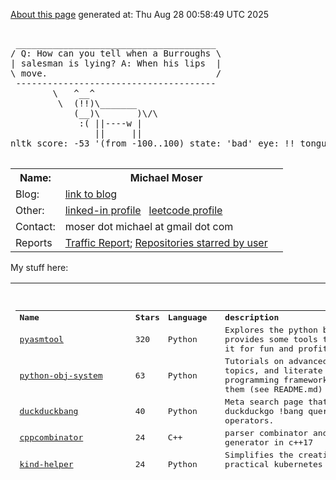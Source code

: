 [About this page](https://github.com/MoserMichael/MoserMichael/blob/master/ABOUT.md) generated at: 
Thu Aug 28 00:58:49 UTC 2025

<pre>

 ______________________________________
/ Q: How can you tell when a Burroughs \
| salesman is lying? A: When his lips  |
\ move.                                /
 --------------------------------------
        \   ^__^
         \  (!!)\_______
            (__)\       )\/\
             :( ||----w |
                ||     ||
nltk score: -53 '(from -100..100) state: 'bad' eye: !! tongue: :(

</pre>

<table width ="100%">
<tr>
    <th>
        Name:       
    </th>
    <th>
        Michael Moser
    </th>
</tr>
<tr>
    <td>
        Blog:       
    </td>
    <td>
        <a href="https://github.com/MoserMichael/my-notes/blob/master/dev-gotchas.md">link to blog</a>
    <td>
</tr>
<tr>
    <td>
        Other:  
    </td>
    <td>
        <a href="https://www.linkedin.com/in/michael-moser-32211b1/">linked-in profile</a> &nbsp; <a href="https://leetcode.com/michaelmo123/">leetcode profile</a>
    <td>
</tr>
<tr> <td> Contact:    
    </td>
    <td>
        moser dot michael at gmail dot com
    </td>
</tr>
<tr>
    <td>
        Reports
    </td>
    <td>
        <a href="https://github.com/MoserMichael/MoserMichael/blob/master/TRAFFIC_REPORT.md">Traffic Report</a>; <a href="https://github.com/MoserMichael/MoserMichael/blob/master/USER_STARRED.md">Repositories starred by user</a>
</tr>
</table>

My stuff here:

<table width="100%" height="300">
<tr>
    <td>
        <pre>

<table><tr><th align='left'>Name</th><th align='left'>Stars</th><th align='left'>Language</th><th align='left'>description</th></tr>
<tr><td><a href="https://github.com/MoserMichael/pyasmtool">pyasmtool</a></td><td>320</td><td>Python</td><td>Explores the python bytecode, provides some tools to access it for fun and profit.</td></tr>
<tr><td><a href="https://github.com/MoserMichael/python-obj-system">python-obj-system</a></td><td>63</td><td>Python</td><td>Tutorials on advanced python topics, and literate programming framework to write them (see README.md)</td></tr>
<tr><td><a href="https://github.com/MoserMichael/duckduckbang">duckduckbang</a></td><td>40</td><td>Python</td><td>Meta search page that utilises duckduckgo !bang query operators.</td></tr>
<tr><td><a href="https://github.com/MoserMichael/cppcombinator">cppcombinator</a></td><td>24</td><td>C++</td><td>parser  combinator and AST generator in c++17</td></tr>
<tr><td><a href="https://github.com/MoserMichael/kind-helper">kind-helper</a></td><td>24</td><td>Python</td><td>Simplifies the creation of practical kubernetes test clusters with the kind utility.</td></tr>
<tr><td><a href="https://github.com/MoserMichael/jq-illustrated">jq-illustrated</a></td><td>22</td><td>Shell</td><td>illustrated tutorial of jq (and the scripts that create it)</td></tr>
<tr><td><a href="https://github.com/MoserMichael/s9k">s9k</a></td><td>21</td><td>Python</td><td>dashboard/web app for managing kubernetes clusters, with similar functionality as k9s</td></tr>
<tr><td><a href="https://github.com/MoserMichael/cstuff">cstuff</a></td><td>15</td><td>C</td><td>My C projects</td></tr>
<tr><td><a href="https://github.com/MoserMichael/rzgrep">rzgrep</a></td><td>9</td><td>Go</td><td>grep utility that searches through zip,jar,ear,tgz,bz2 in any form of nesting; it can also decompile class files</td></tr>
<tr><td><a href="https://github.com/MoserMichael/ls-annotations">ls-annotations</a></td><td>8</td><td>Java</td><td>Show all declarations with java annotations by decompiling byte code.</td></tr>
<tr><td><a href="https://github.com/MoserMichael/roget-thesaurus-parser">roget-thesaurus-parser</a></td><td>7</td><td>Python</td><td>parses Roget's thesaurus and provide API for querying related words</td></tr>
<tr><td><a href="https://github.com/MoserMichael/pygamewrap">pygamewrap</a></td><td>6</td><td>Python</td><td>A small wrapper toolkit that simplifies development with the pygame library (hopefully)</td></tr>
<tr><td><a href="https://github.com/MoserMichael/pythonimportplayground">pythonimportplayground</a></td><td>6</td><td>Python</td><td>the readme file explains python packages, with examples.</td></tr>
<tr><td><a href="https://github.com/MoserMichael/jscriptparse">jscriptparse</a></td><td>5</td><td>JavaScript</td><td>pyx scripting language & REPL/Shell ; prs - javascript module for parser combinators</td></tr>
<tr><td><a href="https://github.com/MoserMichael/myenv">myenv</a></td><td>4</td><td>Shell</td><td>my work environment (so i don't have to search for it ;-)</td></tr>
<tr><td><a href="https://github.com/MoserMichael/opinionated-fortune-cow">opinionated-fortune-cow</a></td><td>4</td><td>Shell</td><td>fortune | cow pipe that runs sentiment analysis on the fortune cookie, in order to determine the mood and expression of the cow</td></tr>
<tr><td><a href="https://github.com/MoserMichael/pprintex">pprintex</a></td><td>4</td><td>Python</td><td>python pretty printer, unlinke pprint it prints out all object field values.</td></tr>
<tr><td><a href="https://github.com/MoserMichael/flagged-hn">flagged-hn</a></td><td>3</td><td>Python</td><td>crawl hn and build a page containing flagged stories only.</td></tr>
<tr><td><a href="https://github.com/MoserMichael/gitblame">gitblame</a></td><td>3</td><td>Vim Script</td><td>minimal vim plugin for working with git; with a focus on git blame and git grep commands</td></tr>
<tr><td><a href="https://github.com/MoserMichael/pythoncourse">pythoncourse</a></td><td>3</td><td>Python</td><td>my notes on teaching the python programming language.</td></tr>
<tr><td><a href="https://github.com/MoserMichael/gittools">gittools</a></td><td>2</td><td>Python</td><td>get some sense out of the git log for a given repository.</td></tr>
<tr><td><a href="https://github.com/MoserMichael/k8explain">k8explain</a></td><td>2</td><td>Go</td><td>golang exercise: produce a table of kubernetes api resources where each row is linked to an explanation</td></tr>
<tr><td><a href="https://github.com/MoserMichael/subb">subb</a></td><td>2</td><td>Python</td><td>a wrapper module for python subprocess</td></tr>
<tr><td><a href="https://github.com/MoserMichael/vimcrypt2">vimcrypt2</a></td><td>2</td><td>Vim Script</td><td>Advanced vim plugin to encrypt files with openssl</td></tr>
<tr><td><a href="https://github.com/MoserMichael/docker-force-attach">docker-force-attach</a></td><td>1</td><td>Shell</td><td>script to attach shell to running docker container - even if there is no shell in the image</td></tr>
<tr><td><a href="https://github.com/MoserMichael/dockerdashphp">dockerdashphp</a></td><td>1</td><td>JavaScript</td><td>dashboard/web application for working with docker</td></tr>
<tr><td><a href="https://github.com/MoserMichael/grpc-spring-boot-starter-utils">grpc-spring-boot-starter-utils</a></td><td>1</td><td>Java</td><td>grpc ServerInterceptor for logging of grpc request/response with exception handling, used with grpc-spring-boot-starter</td></tr>
<tr><td><a href="https://github.com/MoserMichael/jobinterviewhomework">jobinterviewhomework</a></td><td>1</td><td>C++</td><td>log of job interview assignments</td></tr>
<tr><td><a href="https://github.com/MoserMichael/jpa-enc-converter">jpa-enc-converter</a></td><td>1</td><td>Java</td><td>Example of handling the encryption/decryption of data at rest in an SQL table, by means of spring JPA/AttributeConverter</td></tr>
<tr><td><a href="https://github.com/MoserMichael/MoserMichael">MoserMichael</a></td><td>1</td><td>Shell</td><td>some blurb about the owner and his stuff. A script generates README.md, that appears on the public profile. The script is run periodically by github action. (see ABOUT.md)</td></tr>
<tr><td><a href="https://github.com/MoserMichael/teach-your-children-well">teach-your-children-well</a></td><td>1</td><td>Python</td><td>Telling stories in simple English, so that I have something to tell to my kids during the summer vacation</td></tr>
<tr><td><a href="https://github.com/MoserMichael/devgoodies">devgoodies</a></td><td>0</td><td>Vim script</td><td>Vim plugin - useful commands for editing code.</td></tr>
<tr><td><a href="https://github.com/MoserMichael/download-artifacts">download-artifacts</a></td><td>0</td><td>Shell</td><td>bash script for downloading the artifacts of the latest release for a given github repo of a given user.</td></tr>
<tr><td><a href="https://github.com/MoserMichael/follow-kube-logs">follow-kube-logs</a></td><td>0</td><td>Python</td><td>tail the log of all containers in all pods of a kubernetes deployment/replicaset/statefull set, for a limited time period. Interactive script: the user presses enter to stop logging.</td></tr>
<tr><td><a href="https://github.com/MoserMichael/githubapitools">githubapitools</a></td><td>0</td><td>Python</td><td>tools that make use of the python github api, for fun and profit.</td></tr>
<tr><td><a href="https://github.com/MoserMichael/github_pr_comments">github_pr_comments</a></td><td>0</td><td>Python</td><td>script that notifies if any of your PR's received  new/modified/deleted comment.</td></tr>
<tr><td><a href="https://github.com/MoserMichael/kwchecker">kwchecker</a></td><td>0</td><td>Python</td><td>Declarative verifier and sanitizer for python kwargs parameters.</td></tr>
<tr><td><a href="https://github.com/MoserMichael/my-notes">my-notes</a></td><td>0</td><td>HTML</td><td>Keeping notes while learning stuff (so they don't get lost) These notes are best viewed in vim - meaning in a fixed font with text wrapping)</td></tr>
<tr><td><a href="https://github.com/MoserMichael/printb">printb</a></td><td>0</td><td>Python</td><td>Adds bidi aware 'print' and 'input' functions.</td></tr>
<tr><td><a href="https://github.com/MoserMichael/vimcrypt">vimcrypt</a></td><td>0</td><td>Vim script</td><td>my vim plugin for encrypting/decryting text files with openssl</td></tr>
<tr><td><a href="https://github.com/MoserMichael/visual-python-strace">visual-python-strace</a></td><td>0</td><td>Python</td><td>show a very long stack trace with variable values.</td></tr>
<tr><td><a href="https://github.com/MoserMichael/zipit">zipit</a></td><td>0</td><td>C++</td><td>c++ library for the equivalent of python/haskell zip function</td></tr>
<tr><th>Total stars:</th><th colspan='2' align='left'> 606 </th></tr>
</table>
<br>
    </pre>
  </td>
</table>
